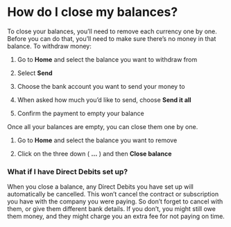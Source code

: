 # How do I close my balances?

To close your balances, you’ll need to remove each currency one by one. Before you can do that, you’ll need to make sure there’s no money in that balance. To withdraw money:

  1. Go to **Home** and select the balance you want to withdraw from

  2. Select **Send**

  3. Choose the bank account you want to send your money to

  4. When asked how much you’d like to send, choose **Send it all**

  5. Confirm the payment to empty your balance




Once all your balances are empty, you can close them one by one.

  1. Go to **Home** and select the balance you want to remove

  2. Click on the three down ( **...** ) and then **Close balance**




### What if I have Direct Debits set up?

When you close a balance, any Direct Debits you have set up will automatically be cancelled. This won’t cancel the contract or subscription you have with the company you were paying. So don’t forget to cancel with them, or give them different bank details. If you don’t, you might still owe them money, and they might charge you an extra fee for not paying on time.